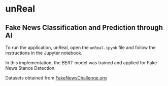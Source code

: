 # unReal
## Fake News Classification and Prediction through AI

To run the application, unReal, open the `unReal.ipynb` file and follow the instructions in the Jupyter notebook.

In this implementation, the *BERT* model was trained and applied for Fake News Stance Detection.

Datasets obtained from [FakeNewsChallenge.org](https://fakenewschallenge.org/)
